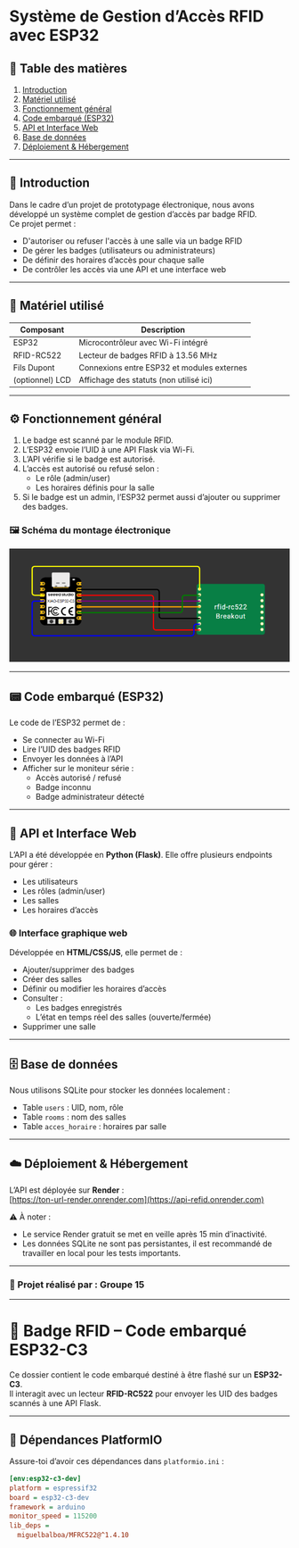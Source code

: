 # Système de Gestion d’Accès RFID avec ESP32

## 📑 Table des matières

1. [Introduction](#introduction)
2. [Matériel utilisé](#matériel-utilisé)
3. [Fonctionnement général](#fonctionnement-général)
4. [Code embarqué (ESP32)](#code-embarqué-esp32)
5. [API et Interface Web](#api-et-interface-web)
6. [Base de données](#base-de-données)
7. [Déploiement & Hébergement](#déploiement--hébergement)

---

## 🧠 Introduction

Dans le cadre d’un projet de prototypage électronique, nous avons développé un système complet de gestion d’accès par badge RFID.  
Ce projet permet :

- D'autoriser ou refuser l'accès à une salle via un badge RFID
- De gérer les badges (utilisateurs ou administrateurs)
- De définir des horaires d’accès pour chaque salle
- De contrôler les accès via une API et une interface web

---

## 🔌 Matériel utilisé

| Composant        | Description                                 |
|------------------|---------------------------------------------|
| ESP32            | Microcontrôleur avec Wi-Fi intégré          |
| RFID-RC522       | Lecteur de badges RFID à 13.56 MHz          |
| Fils Dupont      | Connexions entre ESP32 et modules externes  |
| (optionnel) LCD  | Affichage des statuts (non utilisé ici)     |

---

## ⚙️ Fonctionnement général

1. Le badge est scanné par le module RFID.
2. L’ESP32 envoie l’UID à une API Flask via Wi-Fi.
3. L’API vérifie si le badge est autorisé.
4. L’accès est autorisé ou refusé selon :
   - Le rôle (admin/user)
   - Les horaires définis pour la salle
5. Si le badge est un admin, l’ESP32 permet aussi d’ajouter ou supprimer des badges.

### 🖼️ Schéma du montage électronique
![Schéma RFID](assets/rfid-schema.png)

---

## 📟 Code embarqué (ESP32)

Le code de l’ESP32 permet de :

- Se connecter au Wi-Fi
- Lire l’UID des badges RFID
- Envoyer les données à l’API
- Afficher sur le moniteur série :
  - Accès autorisé / refusé
  - Badge inconnu
  - Badge administrateur détecté

---

## 🧩 API et Interface Web

L’API a été développée en **Python (Flask)**. Elle offre plusieurs endpoints pour gérer :

- Les utilisateurs
- Les rôles (admin/user)
- Les salles
- Les horaires d’accès

### 🌐 Interface graphique web

Développée en **HTML/CSS/JS**, elle permet de :

- Ajouter/supprimer des badges
- Créer des salles
- Définir ou modifier les horaires d’accès
- Consulter :
  - Les badges enregistrés
  - L’état en temps réel des salles (ouverte/fermée)
- Supprimer une salle

---

## 🗄️ Base de données

Nous utilisons SQLite pour stocker les données localement :

- Table `users` : UID, nom, rôle
- Table `rooms` : nom des salles
- Table `acces_horaire` : horaires par salle

---

## ☁️ Déploiement & Hébergement

L’API est déployée sur **Render** :  
[https://ton-url-render.onrender.com](https://api-refid.onrender.com)

⚠️ À noter :
- Le service Render gratuit se met en veille après 15 min d’inactivité.
- Les données SQLite ne sont pas persistantes, il est recommandé de travailler en local pour les tests importants.

---



### 💼 Projet réalisé par : **Groupe 15**

---

# 🚀 Badge RFID – Code embarqué ESP32-C3

Ce dossier contient le code embarqué destiné à être flashé sur un **ESP32-C3**.  
Il interagit avec un lecteur **RFID-RC522** pour envoyer les UID des badges scannés à une API Flask.

---

## 🔧 Dépendances PlatformIO

Assure-toi d’avoir ces dépendances dans `platformio.ini` :

```ini
[env:esp32-c3-dev]
platform = espressif32
board = esp32-c3-dev
framework = arduino
monitor_speed = 115200
lib_deps =
  miguelbalboa/MFRC522@^1.4.10
